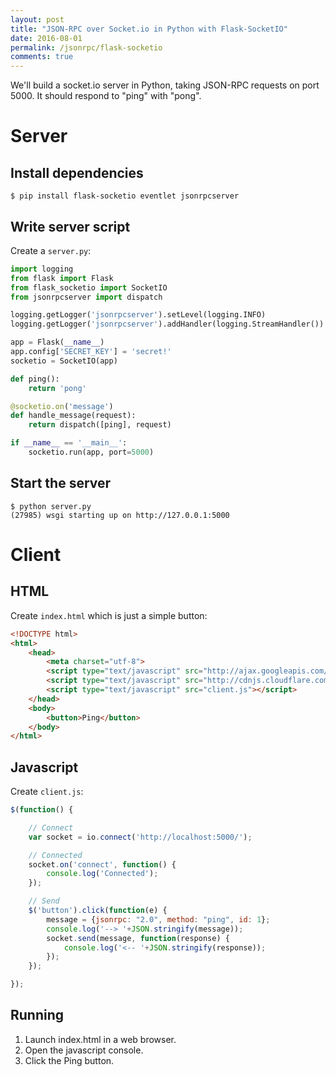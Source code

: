 ```yaml
---
layout: post
title: "JSON-RPC over Socket.io in Python with Flask-SocketIO"
date: 2016-08-01
permalink: /jsonrpc/flask-socketio
comments: true
---
```

We'll build a socket.io server in Python, taking JSON-RPC requests on port
5000. It should respond to "ping" with "pong".

Server
======

Install dependencies
--------------------

```shell
$ pip install flask-socketio eventlet jsonrpcserver
```

Write server script
-------------------

Create a `server.py`:

```python
import logging
from flask import Flask
from flask_socketio import SocketIO
from jsonrpcserver import dispatch

logging.getLogger('jsonrpcserver').setLevel(logging.INFO)
logging.getLogger('jsonrpcserver').addHandler(logging.StreamHandler())

app = Flask(__name__)
app.config['SECRET_KEY'] = 'secret!'
socketio = SocketIO(app)

def ping():
    return 'pong'

@socketio.on('message')
def handle_message(request):
    return dispatch([ping], request)

if __name__ == '__main__':
    socketio.run(app, port=5000)
```

Start the server
----------------

```shell
$ python server.py
(27985) wsgi starting up on http://127.0.0.1:5000
```

Client
======

HTML
----

Create `index.html` which is just a simple button:

```html
<!DOCTYPE html>
<html>
    <head>
        <meta charset="utf-8">
        <script type="text/javascript" src="http://ajax.googleapis.com/ajax/libs/jquery/1.7.2/jquery.min.js"></script>
        <script type="text/javascript" src="http://cdnjs.cloudflare.com/ajax/libs/socket.io/1.4.5/socket.io.min.js"></script>
        <script type="text/javascript" src="client.js"></script>
    </head>
    <body>
        <button>Ping</button>
    </body>
</html>
```

Javascript
----------

Create ``client.js``:

```javascript
$(function() {

    // Connect
    var socket = io.connect('http://localhost:5000/');

    // Connected
    socket.on('connect', function() {
        console.log('Connected');
    });

    // Send
    $('button').click(function(e) {
        message = {jsonrpc: "2.0", method: "ping", id: 1};
        console.log('--> '+JSON.stringify(message));
        socket.send(message, function(response) {
            console.log('<-- '+JSON.stringify(response));
        });
    });

});
```

Running
-------

1. Launch index.html in a web browser.
2. Open the javascript console.
3. Click the Ping button.
